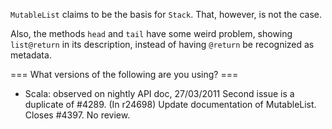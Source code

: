 `MutableList` claims to be the basis for `Stack`. That, however, is not the case.

Also, the methods `head` and `tail` have some weird problem, showing `list@return` in its description, instead of having `@return` be recognized as metadata.

=== What versions of the following are you using? ===
  - Scala: observed on nightly API doc, 27/03/2011
Second issue is a duplicate of #4289.
(In r24698) Update documentation of MutableList. Closes #4397. No review.
